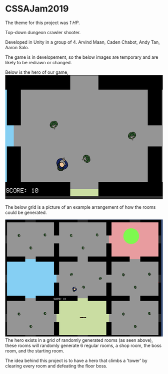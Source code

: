 # CSSAJam2019
 
The theme for this project was _1 HP_.

Top-down dungeon crawler shooter.

Developed in Unity in a group of 4.
Arvind Maan, Caden Chabot, Andy Tan, Aaron Salo.

The game is in developement, so the below images are temporary and are likely to be redrawn or changed.

Below is the hero of our game,
![hero](Screenshots/hero.png) 

The below grid is a picture of an example arrangement of how the rooms could be generated.

![world](Screenshots/world.png) 
The hero exists in a grid of randomly generated rooms (as seen above), these rooms will randomly generate 6 regular rooms, a shop room, the boss room, and the starting room. 

The idea behind this project is to have a hero that climbs a 'tower' by clearing every room and defeating the floor boss. 
